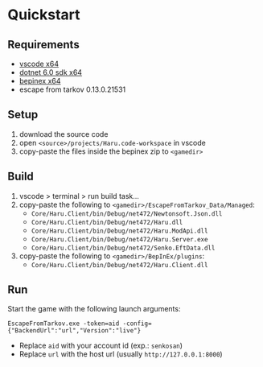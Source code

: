 # Quickstart

## Requirements

- [vscode x64](https://code.visualstudio.com/docs/?dv=win64)
- [dotnet 6.0 sdk x64](https://dotnet.microsoft.com/en-us/download/dotnet/6.0)
- [bepinex x64](https://github.com/BepInEx/BepInEx/releases/latest)
- escape from tarkov 0.13.0.21531

## Setup

1. download the source code
2. open `<source>/projects/Haru.code-workspace` in vscode
3. copy-paste the files inside the bepinex zip to `<gamedir>`

## Build

1. vscode > terminal > run build task...
2. copy-paste the following to `<gamedir>/EscapeFromTarkov_Data/Managed`:
    - `Core/Haru.Client/bin/Debug/net472/Newtonsoft.Json.dll`
    - `Core/Haru.Client/bin/Debug/net472/Haru.dll`
    - `Core/Haru.Client/bin/Debug/net472/Haru.ModApi.dll`
    - `Core/Haru.Client/bin/Debug/net472/Haru.Server.exe`
    - `Core/Haru.Client/bin/Debug/net472/Senko.EftData.dll`
3. copy-paste the following to `<gamedir>/BepInEx/plugins`:
    - `Core/Haru.Client/bin/Debug/net472/Haru.Client.dll`

## Run

Start the game with the following launch arguments:

```
EscapeFromTarkov.exe -token=aid -config={"BackendUrl":"url","Version":"live"}
```

- Replace `aid` with your account id (exp.: `senkosan`)
- Replace `url` with the host url (usually `http://127.0.0.1:8000`)
